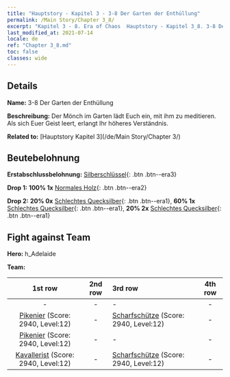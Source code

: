 ```yaml
---
title: "Hauptstory - Kapitel 3 - 3-8 Der Garten der Enthüllung"
permalink: /Main Story/Chapter 3_8/
excerpt: "Kapitel 3 - 8. Era of Chaos  Hauptstory - Kapitel 3_8. 3-8 Der Garten der Enthüllung"
last_modified_at: 2021-07-14
locale: de
ref: "Chapter 3_8.md"
toc: false
classes: wide
---
```


## Details

 **Name:** 3-8 Der Garten der Enthüllung

 **Beschreibung:** Der Mönch im Garten lädt Euch ein, mit ihm zu meditieren. Als sich Euer Geist leert, erlangt Ihr höheres Verständnis.

 **Related to:** [Hauptstory Kapitel 3](/de/Main Story/Chapter 3/)

## Beutebelohnung

 **Erstabschlussbelohnung:** [Silberschlüssel](/ItemsDE/con_693/){: .btn .btn--era3}

 **Drop 1:** **100% 1x** [Normales Holz](/ItemsDE/mat_7/){: .btn .btn--era2}

 **Drop 2:** **20% 0x** [Schlechtes Quecksilber](/ItemsDE/mat_2/){: .btn .btn--era1}, **60% 1x** [Schlechtes Quecksilber](/ItemsDE/mat_2/){: .btn .btn--era1}, **20% 2x** [Schlechtes Quecksilber](/ItemsDE/mat_2/){: .btn .btn--era1}


## Fight against Team
 **Hero:** h_Adelaide

 **Team:**


  | 1st row | 2nd row | 3rd row | 4th row |
  |:----:|:----:|:----|:----:|
  | - | - | - | - |
  | [Pikenier](/de/units/Pikeman/) (Score: 2940, Level:12)  | - | [Scharfschütze](/de/units/Marksman/) (Score: 2940, Level:12)  | - |
  | [Pikenier](/de/units/Pikeman/) (Score: 2940, Level:12)  | - | - | - |
  | [Kavallerist](/de/units/Cavalier/) (Score: 2940, Level:12)  | - | [Scharfschütze](/de/units/Marksman/) (Score: 2940, Level:12)  | - |


